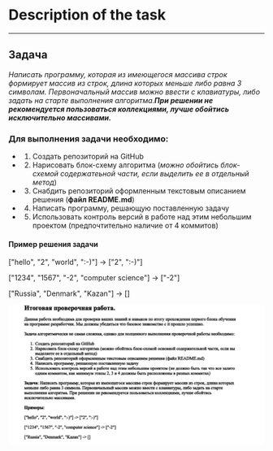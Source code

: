 # Description of the task
***

## Задача
>
*Написать программу, которая из имеющегося массива строк формирует массив из строк, длина которых меньше либо равна 3 символам. Первоначальный массив можно ввести с клавиатуры, либо задать на старте выполнения алгоритма.__При решении не рекомендуется пользоваться коллекциями, лучше обойтись исключительно массивами.__* 

### Для выполнения задачи необходимо:

+ 1. Создать репозиторий на GitHub
+ 2. Нарисовать блок-схему алгоритма (*можно обойтись блок-схемой содержатеьной части, если выделить ее в отдельный метод*)
+ 3. Снабдить репозиторий оформленным текстовым описанием решения (__файл README.md__)
+ 4. Написать программу, решающую поставленную задачу
+ 5. Использовать контроль версий в работе над этим небольшим проектом (предпочтительно наличие от 4 коммитов)

#### Пример решения задачи
["hello", "2", "world", ":-)"] -> ["2", ":-)"]

["1234", "1567", "-2", "computer science"] -> ["-2"]

["Russia", "Denmark", "Kazan"] -> []

![Это скриншот задания](Task.jpg)
